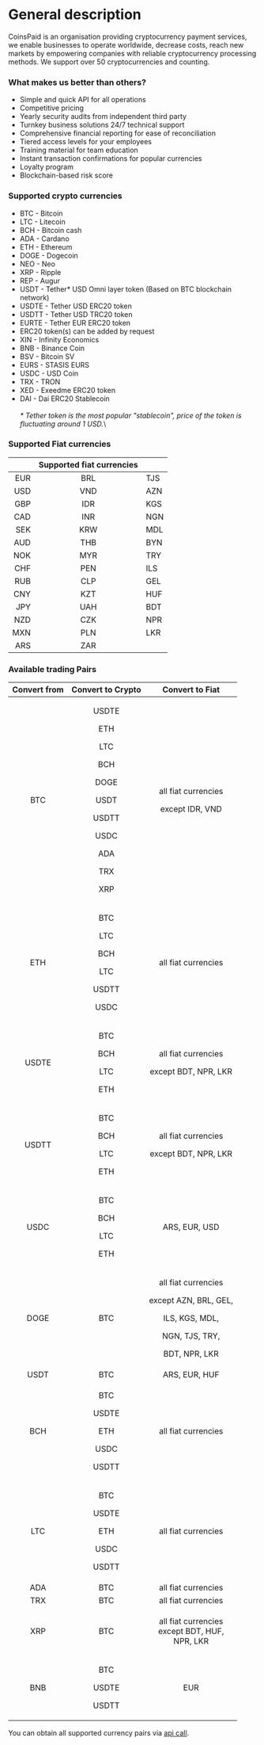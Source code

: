 # General description



CoinsPaid is an organisation providing сryptocurrency payment services, we enable businesses to operate worldwide, decrease costs, reach new markets by empowering companies with reliable cryptocurrency processing methods. We support over 50 cryptocurrencies and counting.

### What makes us better than others?

* Simple and quick API for all operations 
* Competitive pricing 
* Yearly security audits from independent third party 
* Turnkey business solutions 24/7 technical support 
* Comprehensive financial reporting for ease of reconciliation 
* Tiered access levels for your employees 
* Training material for team education 
* Instant transaction confirmations for popular currencies
* Loyalty program 
* Blockchain-based risk score

### Supported crypto currencies

* BTC - Bitcoin
* LTC - Litecoin
* BCH - Bitcoin cash
* ADA - Cardano
* ETH - Ethereum
* DOGE - Dogecoin
* NEO - Neo
* XRP - Ripple
* REP - Augur
* USDT - Tether\* USD Omni layer token (Based on BTC blockchain network) 
* USDTE - Tether USD ERC20 token
* USDTT - Tether USD TRC20 token
* EURTE - Tether EUR ERC20 token
* ERC20 token(s) can be added by request
* XIN - Infinity Economics
* BNB - Binance Coin
* BSV - Bitcoin SV
* EURS - STASIS EURS
* USDC - USD Coin
* TRX - TRON
* XED - Exeedme ERC20 token
* DAI - Dai ERC20 Stablecoin\
  \
  _\* Tether token is the most popular "stablecoin", price of the token is fluctuating around 1 USD._\


### Supported Fiat currencies

|     | **Supported fiat currencies** |     |
| --: | :---------------------------: | --- |
| EUR |              BRL              | TJS |
| USD |              VND              | AZN |
| GBP |              IDR              | KGS |
| CAD |              INR              | NGN |
| SEK |              KRW              | MDL |
| AUD |              THB              | BYN |
| NOK |              MYR              | TRY |
| CHF |              PEN              | ILS |
| RUB |              CLP              | GEL |
| CNY |              KZT              | HUF |
| JPY |              UAH              | BDT |
| NZD |              CZK              | NPR |
| MXN |              PLN              | LKR |
| ARS |              ZAR              |     |

### Available trading Pairs

| **Convert from** |                                                 **Convert to Crypto**                                                 |                                                    **Convert to Fiat**                                                   |
| :--------------: | :-------------------------------------------------------------------------------------------------------------------: | :----------------------------------------------------------------------------------------------------------------------: |
|        BTC       | <p>USDTE</p><p>ETH</p><p>LTC</p><p>BCH</p><p>DOGE</p><p>USDT</p><p>USDTT</p><p>USDC</p><p>ADA</p><p>TRX</p><p>XRP</p> |                                     <p>all fiat currencies</p><p>except IDR, VND</p>                                     |
|        ETH       |                            <p>BTC</p><p>LTC</p><p>BCH</p><p>LTC</p><p>USDTT</p><p>USDC</p>                            |                                                    all fiat currencies                                                   |
|       USDTE      |                                        <p>BTC</p><p>BCH</p><p>LTC</p><p>ETH</p>                                       |                                <p>all fiat currencies </p><p>except BDT, NPR, LKR<br></p>                                |
|       USDTT      |                                        <p>BTC</p><p>BCH</p><p>LTC</p><p>ETH</p>                                       |                                  <p>all fiat currencies </p><p>except BDT, NPR, LKR</p>                                  |
|       USDC       |                                        <p>BTC</p><p>BCH</p><p>LTC</p><p>ETH</p>                                       |                                                       ARS, EUR, USD                                                      |
|       DOGE       |                                                          BTC                                                          | <p>all fiat currencies </p><p>except AZN, BRL, GEL, </p><p>ILS, KGS, MDL, </p><p>NGN, TJS, TRY, </p><p>BDT, NPR, LKR</p> |
|       USDT       |                                                          BTC                                                          |                                                       ARS, EUR, HUF                                                      |
|        BCH       |                                <p>BTC</p><p>USDTE</p><p>ETH</p><p>USDC</p><p>USDTT</p>                                |                                                    all fiat currencies                                                   |
|        LTC       |                                <p>BTC</p><p>USDTE</p><p>ETH</p><p>USDC</p><p>USDTT</p>                                |                                                    all fiat currencies                                                   |
|        ADA       |                                                          BTC                                                          |                                                    all fiat currencies                                                   |
|        TRX       |                                                          BTC                                                          |                                                    all fiat currencies                                                   |
|        XRP       |                                                          BTC                                                          |                               <p>all fiat currencies<br> except BDT, HUF,<br> NPR, LKR</p>                               |
|        BNB       |                                           <p>BTC</p><p>USDTE</p><p>USDTT</p>                                          |                                                            EUR                                                           |

You can obtain all supported currency pairs via [api call](api-documentation/api-reference.md#get-list-of-exchangeable-currency-pairs).
